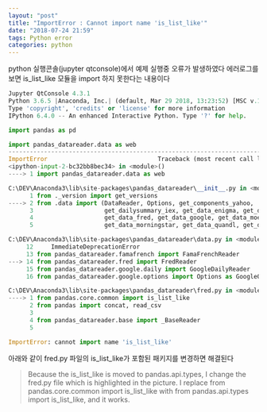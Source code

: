 ```yaml
---
layout: "post"
title: "ImportError : Cannot import name 'is_list_like'"
date: "2018-07-24 21:59"
tags: Python error
categories: python
---
```


python 실행콘솔(jupyter qtconsole)에서 예제 실행중 오류가 발생하였다
에러로그를 보면 is_list_like 모듈을 import 하지 못한다는 내용이다


```python
Jupyter QtConsole 4.3.1
Python 3.6.5 |Anaconda, Inc.| (default, Mar 29 2018, 13:23:52) [MSC v.1900 32 bit (Intel)]
Type 'copyright', 'credits' or 'license' for more information
IPython 6.4.0 -- An enhanced Interactive Python. Type '?' for help.

import pandas as pd

import pandas_datareader.data as web
---------------------------------------------------------------------------
ImportError                               Traceback (most recent call last)
<ipython-input-2-bc32bb8bec34> in <module>()
----> 1 import pandas_datareader.data as web

C:\DEV\Anaconda3\lib\site-packages\pandas_datareader\__init__.py in <module>()
      1 from ._version import get_versions
----> 2 from .data import (DataReader, Options, get_components_yahoo,
      3                    get_dailysummary_iex, get_data_enigma, get_data_famafrench,
      4                    get_data_fred, get_data_google, get_data_moex,
      5                    get_data_morningstar, get_data_quandl, get_data_stooq,

C:\DEV\Anaconda3\lib\site-packages\pandas_datareader\data.py in <module>()
     12     ImmediateDeprecationError
     13 from pandas_datareader.famafrench import FamaFrenchReader
---> 14 from pandas_datareader.fred import FredReader
     15 from pandas_datareader.google.daily import GoogleDailyReader
     16 from pandas_datareader.google.options import Options as GoogleOptions

C:\DEV\Anaconda3\lib\site-packages\pandas_datareader\fred.py in <module>()
----> 1 from pandas.core.common import is_list_like
      2 from pandas import concat, read_csv
      3
      4 from pandas_datareader.base import _BaseReader
      5

ImportError: cannot import name 'is_list_like'
```

아래와 같이 fred.py 파일의 is_list_like가 포함된 패키지를 변경하면 해결된다
>Because the is_list_like is moved to pandas.api.types, I change the fred.py file which is highlighted in the picture. I replace from pandas.core.common import is_list_like with from pandas.api.types import is_list_like, and it works.
>
